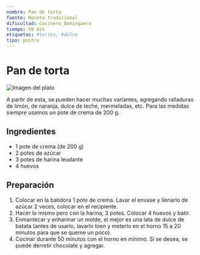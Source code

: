 ```yaml
---
nombre: Pan de torta
fuente: Receta tradicional
dificultad: Cocinero_Dominguero
tiempo: 50 min
etiquetas: #tortas, #dulce
tipo: postre
---
```


# Pan de torta

![Imagen del plato](img/pan-torta.jpg)

A partir de esta, se pueden hacer muchas variantes, agregando ralladuras de limón, de naranja, dulce de leche, mermeladas, etc. Para las medidas siempre usamos un pote de crema de 200 g.

## Ingredientes

- 1 pote de crema (de 200 g)
- 2 potes de azúcar
- 3 potes de harina leudante
- 4 huevos

## Preparación

1. Colocar en la batidora 1 pote de crema. Lavar el envase y llenarlo de azúcar 2 veces, colocar en el recipiente.
2. Hacer lo mismo pero con la harina, 3 potes. Colocar 4 huevos y batir.
3. Enmantecar y enharinar un molde, el mejor es una lata de dulce de batata (antes de usarlo, lavarlo bien y meterlo en el horno 15 a 20 minutos para que se queme un poco).
4. Cocinar durante 50 minutos con el horno en mínimo. Si se desea, se puede derretir chocolate y agregar.

